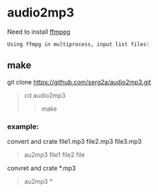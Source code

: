 audio2mp3
========
Need to install [ffmpeg](https://ffmpeg.org/download.html 
"Dowonload ffmpeg")

	Using ffmpg in multiprocess, input list files:
## **make**
git clone https://github.com/serg2a/audio2mp3.git
> cd audio2mp3
>> make

### **example:**
convert and crate file1.mp3 file2.mp3 file3.mp3
> au2mp3 file1 file2 file  

convret and crate *.mp3
> au2mp3 * 
